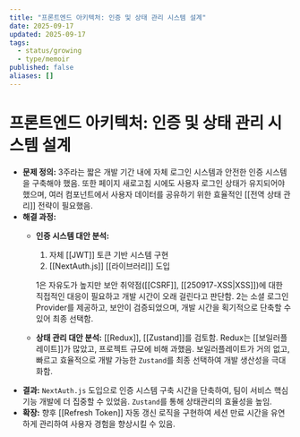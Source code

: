 ```yaml
---
title: "프론트엔드 아키텍처: 인증 및 상태 관리 시스템 설계"
date: 2025-09-17
updated: 2025-09-17
tags:
  - status/growing
  - type/memoir
published: false
aliases: []
---
```

# 프론트엔드 아키텍처: 인증 및 상태 관리 시스템 설계
- **문제 정의:** 3주라는 짧은 개발 기간 내에 자체 로그인 시스템과 안전한 인증 시스템을 구축해야 했음. 또한 페이지 새로고침 시에도 사용자 로그인 상태가 유지되어야 했으며, 여러 컴포넌트에서 사용자 데이터를 공유하기 위한 효율적인 [[전역 상태 관리]] 전략이 필요했음.
- **해결 과정:**
    - **인증 시스템 대안 분석:**
        
        1. 자체 [[JWT]] 토큰 기반 시스템 구현
        2. [[NextAuth.js]] [[라이브러리]] 도입
        
        1은 자유도가 높지만 보안 취약점([[CSRF]], [[250917-XSS|XSS]])에 대한 직접적인 대응이 필요하고 개발 시간이 오래 걸린다고 판단함. 2는 소셜 로그인 Provider를 제공하고, 보안이 검증되었으며, 개발 시간을 획기적으로 단축할 수 있어 최종 선택함.
        
    - **상태 관리 대안 분석:** [[Redux]], [[Zustand]]를 검토함. Redux는 [[보일러플레이트]]가 많았고, 프로젝트 규모에 비해 과했음. 보일러플레이트가 거의 없고, 빠르고 효율적으로 개발 가능한 `Zustand`를 최종 선택하여 개발 생산성을 극대화함.
- **결과:** `NextAuth.js` 도입으로 인증 시스템 구축 시간을 단축하여, 팀이 서비스 핵심 기능 개발에 더 집중할 수 있었음. `Zustand`를 통해 상태관리의 효율성을 높임.
- **확장:** 향후 [[Refresh Token]] 자동 갱신 로직을 구현하여 세션 만료 시간을 유연하게 관리하여 사용자 경험을 향상시킬 수 있음.